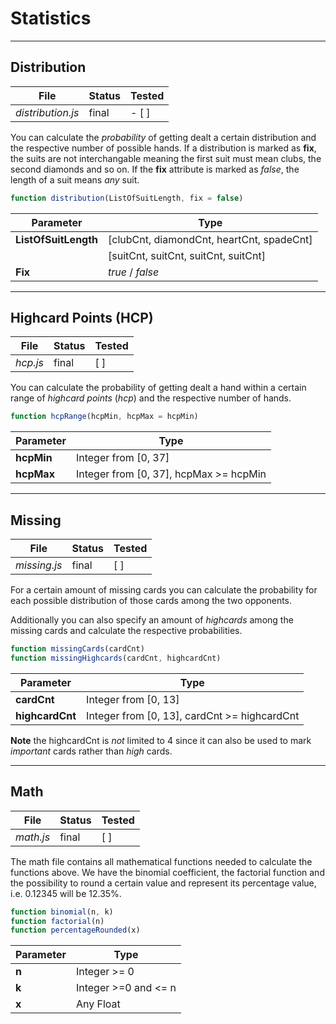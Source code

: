# Statistics


---

## Distribution
| File | Status | Tested |
| ------ | ------ | ------ |
| *distribution.js* | final | - [ ] |

You can calculate the *probability* of getting dealt a certain distribution and the respective number of possible hands.
If a distribution is marked as **fix**, the suits are not interchangable meaning the first suit must mean clubs, the second diamonds and so on.
If the **fix** attribute is marked as *false*, the length of a suit means *any* suit.

```javascript
function distribution(ListOfSuitLength, fix = false)
```

| Parameter | Type |
| ------ | ------ |
| **ListOfSuitLength** | [clubCnt, diamondCnt, heartCnt, spadeCnt] |
| | [suitCnt, suitCnt, suitCnt, suitCnt]
| **Fix** | *true* / *false* |

---

## Highcard Points (HCP)
| File | Status | Tested |
| ------ | ------ | ------ |
| *hcp.js* | final | [ ] |

You can calculate the probability of getting dealt a hand within a certain range of *highcard points* (*hcp*) and the respective number of hands.

```javascript
function hcpRange(hcpMin, hcpMax = hcpMin)
```

| Parameter | Type |
| ------ | ------ |
| **hcpMin** | Integer from [0, 37] |
| **hcpMax** | Integer from [0, 37], hcpMax >= hcpMin |

---

## Missing
| File | Status | Tested |
| ------ | ------ | ------ |
| *missing.js* | final | [ ] |

For a certain amount of missing cards you can calculate the probability for each possible distribution of those cards among the two opponents.

Additionally you can also specify an amount of *highcards* among the missing cards and calculate the respective probabilities.

```javascript
function missingCards(cardCnt)
function missingHighcards(cardCnt, highcardCnt)
```

| Parameter | Type |
| ------ | ------ |
| **cardCnt** | Integer from [0, 13] |
| **highcardCnt** | Integer from [0, 13], cardCnt >= highcardCnt |

**Note** the highcardCnt is *not* limited to 4 since it can also be used to mark *important* cards rather than *high* cards.

---

## Math
| File | Status | Tested |
| ------ | ------ | ------ |
| *math.js* | final | [ ] |

The math file contains all mathematical functions needed to calculate the functions above.
We have the binomial coefficient, the factorial function and the possibility to round a certain value and represent its percentage value, i.e. 0.12345 will be 12.35%.

```javascript
function binomial(n, k)
function factorial(n)
function percentageRounded(x)
```

| Parameter | Type |
| ------ | ------ |
| **n** | Integer >= 0 |
| **k** | Integer >=0 and <= n|
| **x** | Any Float |